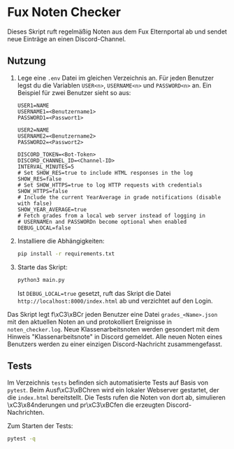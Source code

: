 # Fux Noten Checker

Dieses Skript ruft regelmäßig Noten aus dem Fux Elternportal ab und sendet neue Einträge an einen Discord-Channel. 

## Nutzung
1. Lege eine `.env` Datei im gleichen Verzeichnis an. Für jeden Benutzer legst
   du die Variablen `USER<n>`, `USERNAME<n>` und `PASSWORD<n>` an. Ein Beispiel
   für zwei Benutzer sieht so aus:
    ```
    USER1=NAME
    USERNAME1=<Benutzername1>
    PASSWORD1=<Passwort1>

    USER2=NAME
    USERNAME2=<Benutzername2>
    PASSWORD2=<Passwort2>

    DISCORD_TOKEN=<Bot-Token>
    DISCORD_CHANNEL_ID=<Channel-ID>
    INTERVAL_MINUTES=5
    # Set SHOW_RES=true to include HTML responses in the log
    SHOW_RES=false
    # Set SHOW_HTTPS=true to log HTTP requests with credentials
    SHOW_HTTPS=false
    # Include the current YearAverage in grade notifications (disable with false)
    SHOW_YEAR_AVERAGE=true
    # Fetch grades from a local web server instead of logging in
    # USERNAMEn and PASSWORDn become optional when enabled
    DEBUG_LOCAL=false
   ```
2. Installiere die Abhängigkeiten:
   ```bash
   pip install -r requirements.txt
   ```
3. Starte das Skript:
   ```bash
   python3 main.py
   ```
   Ist `DEBUG_LOCAL=true` gesetzt, ruft das Skript die Datei
   `http://localhost:8000/index.html` ab und verzichtet auf den Login.

Das Skript legt f\xC3\xBCr jeden Benutzer eine Datei `grades_<Name>.json` mit den aktuellen Noten an und protokolliert Ereignisse in `noten_checker.log`.
Neue Klassenarbeitsnoten werden gesondert mit dem Hinweis "Klassenarbeitsnote" in Discord gemeldet.
Alle neuen Noten eines Benutzers werden zu einer einzigen Discord-Nachricht zusammengefasst.

## Tests

Im Verzeichnis `tests` befinden sich automatisierte Tests auf Basis von
`pytest`. Beim Ausf\xC3\xBChren wird ein lokaler Webserver gestartet, der die
`index.html` bereitstellt. Die Tests rufen die Noten von dort ab, simulieren
\xC3\x84nderungen und pr\xC3\xBCfen die erzeugten Discord-Nachrichten.

Zum Starten der Tests:

```bash
pytest -q
```
